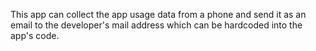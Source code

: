 This app can collect the app usage data from a phone and send it as an email to the developer's mail address which can be hardcoded into the app's code.
